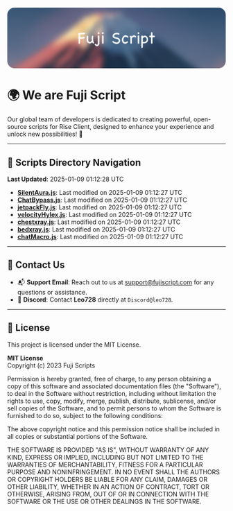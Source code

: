 ![Banner](.github/b.webp)

# 🌍 **We are Fuji Script**

Our global team of developers is dedicated to creating powerful, open-source scripts for Rise Client, designed to enhance your experience and unlock new possibilities! 🌟

---
<!-- SCRIPTS_NAVIGATION_START -->
## 📂 **Scripts Directory Navigation**

**Last Updated**: 2025-01-09 01:12:28 UTC

- **[SilentAura.js](scripts/SilentAura.js)**: Last modified on 2025-01-09 01:12:27 UTC
- **[ChatBypass.js](scripts/ChatBypass.js)**: Last modified on 2025-01-09 01:12:27 UTC
- **[jetpackFly.js](scripts/jetpackFly.js)**: Last modified on 2025-01-09 01:12:27 UTC
- **[velocityHylex.js](scripts/velocityHylex.js)**: Last modified on 2025-01-09 01:12:27 UTC
- **[chestxray.js](scripts/chestxray.js)**: Last modified on 2025-01-09 01:12:27 UTC
- **[bedxray.js](scripts/bedxray.js)**: Last modified on 2025-01-09 01:12:27 UTC
- **[chatMacro.js](scripts/chatMacro.js)**: Last modified on 2025-01-09 01:12:27 UTC

<!-- SCRIPTS_NAVIGATION_END -->

---

## 💬 **Contact Us**  
- 📬 **Support Email**: Reach out to us at [support@fujiscript.com](mailto:support@fujiscript.com) for any questions or assistance.  
- 💬 **Discord**: Contact **Leo728** directly at `Discord@leo728`.

---

## 📜 **License**

This project is licensed under the MIT License.  

**MIT License**  
Copyright (c) 2023 Fuji Scripts  

Permission is hereby granted, free of charge, to any person obtaining a copy of this software and associated documentation files (the "Software"), to deal in the Software without restriction, including without limitation the rights to use, copy, modify, merge, publish, distribute, sublicense, and/or sell copies of the Software, and to permit persons to whom the Software is furnished to do so, subject to the following conditions:  

The above copyright notice and this permission notice shall be included in all copies or substantial portions of the Software.  

THE SOFTWARE IS PROVIDED "AS IS", WITHOUT WARRANTY OF ANY KIND, EXPRESS OR IMPLIED, INCLUDING BUT NOT LIMITED TO THE WARRANTIES OF MERCHANTABILITY, FITNESS FOR A PARTICULAR PURPOSE AND NONINFRINGEMENT. IN NO EVENT SHALL THE AUTHORS OR COPYRIGHT HOLDERS BE LIABLE FOR ANY CLAIM, DAMAGES OR OTHER LIABILITY, WHETHER IN AN ACTION OF CONTRACT, TORT OR OTHERWISE, ARISING FROM, OUT OF OR IN CONNECTION WITH THE SOFTWARE OR THE USE OR OTHER DEALINGS IN THE SOFTWARE.  
